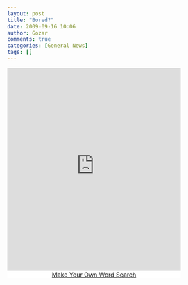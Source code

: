 ```yaml
---
layout: post
title: "Bored?"
date: 2009-09-16 10:06
author: Gozar
comments: true
categories: [General News]
tags: []
---
```

<div style='width: 400px; background: white; text-align: center;'><iframe frameborder='0' src='http://www.wordsearchmaker.net/wordsearchplayer.aspx?puzzleid=4c2bb269-2326-4058-a05a-1828f931cf9f&w=400&h=300' width='400px' height='469px'><noframes><a href='http://www.wordsearchmaker.net/wordsearchplayer.aspx?puzzleid=4c2bb269-2326-4058-a05a-1828f931cf9f'>Free Word Search Puzzles</a></noframes></iframe><a href='http://www.wordsearchmaker.net'>Make Your Own Word Search</a></div>
